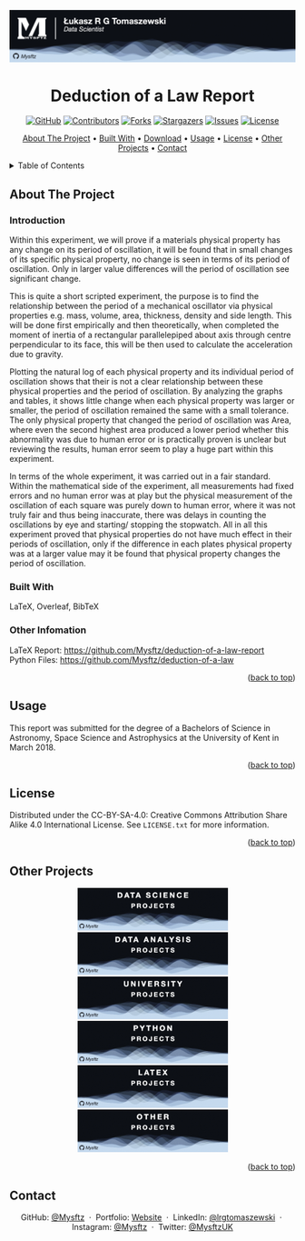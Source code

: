 <a name="readme-top"></a>
<div align="center">

[![alt text](https://github.com/Mysftz/Mysftz/blob/main/assets/READMEHeader.jpeg?raw=true)](https://github.com/Mysftz)
# Deduction of a Law Report
[![GitHub][GitHub-shield]](https://github.com/Mysftz/deduction-of-a-law-report)
[![Contributors][contributors-shield]](https://github.com/Mysftz/deduction-of-a-law-report/graphs/contributors)
[![Forks][forks-shield]](https://github.com/Mysftz/deduction-of-a-law-report/network/members)
[![Stargazers][stars-shield]](https://github.com/Mysftz/deduction-of-a-law-report/stargazers)
[![Issues][issues-shield]](https://github.com/Mysftz/deduction-of-a-law-report/issues)
[![License][license-shield]](https://github.com/Mysftz/deduction-of-a-law-report/blob/main/LICENSE.txt)
</div>

<p align="center">
  <a href="#about-the-project">About The Project</a> •
  <a href="#built-with">Built With</a> •
  <a href="https://github.com/Mysftz/deduction-of-a-law-report/archive/refs/heads/main.zip">Download</a> • 
  <a href="#usage">Usage</a> •
  <a href="#license">License</a> •
  <a href="#other-projects">Other Projects</a> •
  <a href="#contact">Contact</a>
</p>

<!-- TABLE OF CONTENTS -->
<details>
  <summary>Table of Contents</summary>
  <ol>
    <li>
      <a href="#about-the-project">About The Project</a>
      <ul>
        <li><a href="#introduction">Infomation</a></li>
        <li><a href="#built-with">Built With</a></li>
        <li><a href="#other-infomation">Other Infomation</a></li>
      </ul>
    </li>
    <li><a href="#usage">Usage</a></li>
    <li><a href="#license">License</a></li>
    <li><a href="#other-projects">Other Projects</a></li>
    <li><a href="#contact">Contact</a></li>
  </ol>
</details>

<!-- ABOUT THE PROJECT -->
## About The Project
### Introduction

Within this experiment, we will prove if a materials physical property has any change on its period of oscillation, it will be found that in small changes of its specific physical property, no change is seen in terms of its period of oscillation. Only in larger value differences will the period of oscillation see significant change. 

This is quite a short scripted experiment, the purpose is to find the relationship between the period of a mechanical oscillator via physical properties e.g. mass, volume, area, thickness, density and side length. This will be done first empirically and then theoretically, when completed the moment of inertia of a rectangular parallelepiped about axis through centre perpendicular to its face, this will be then used to calculate the acceleration due to gravity.

Plotting the natural log of each physical property and its individual period of oscillation shows that their is not a clear relationship between these physical properties and the period of oscillation. By analyzing the graphs and tables, it shows little change when each physical property was larger or smaller, the period of oscillation remained the same with a small tolerance. The only physical property that changed the period of oscillation was Area, where even the second highest area produced a lower period whether this abnormality was due to human error or is practically proven is unclear but reviewing the results, human error seem to play a huge part within this experiment.  

In terms of the whole experiment, it was carried out in a fair standard. Within the mathematical side of the experiment, all measurements had fixed errors and no human error was at play but the physical measurement of the oscillation of each square was purely down to human error, where it was not truly fair and thus being inaccurate, there was delays in counting the oscillations by eye and starting/ stopping the stopwatch. All in all this experiment proved that physical properties do not have much effect in their periods of oscillation, only if the difference in each plates physical property was at a larger value may it be found that physical property changes the period of oscillation.

### Built With

LaTeX, Overleaf, BibTeX

### Other Infomation

LaTeX Report: https://github.com/Mysftz/deduction-of-a-law-report </br>
Python Files: https://github.com/Mysftz/deduction-of-a-law

<p align="right">(<a href="#readme-top">back to top</a>)</p> 

<!-- USAGE -->
## Usage

This report was submitted for the degree of a Bachelors of Science in Astronomy, Space Science and Astrophysics at the University of Kent in March 2018.

<p align="right">(<a href="#readme-top">back to top</a>)</p>

<!-- LICENSE -->
## License
Distributed under the CC-BY-SA-4.0: Creative Commons Attribution Share Alike 4.0 International License. See `LICENSE.txt` for more information.

<p align="right">(<a href="#readme-top">back to top</a>)</p>

<!-- OTHER PROJECTS --> 
## Other Projects
<div align="center">
<a href="https://github.com/stars/Mysftz/lists/data-science-projects" style="margin:10px; margin-bottom:50px"><img src="https://github.com/Mysftz/Mysftz/blob/main/assets/Button-DataScience.jpeg?raw=true" alt="Data Science Projects Button" width="265" height="75"></a>
<a href="https://github.com/stars/Mysftz/lists/data-analysis-projects" style="margin:10px; margin-bottom:50px"><img src="https://github.com/Mysftz/Mysftz/blob/main/assets/Button-DataAnalysis.jpeg?raw=true" alt="Data Analysis Projects Button" width="265" height="75"></a>
<a href="https://github.com/stars/Mysftz/lists/university-projects" style="margin:10px; margin-bottom:50px"><img src="https://github.com/Mysftz/Mysftz/blob/main/assets/Button-University.jpeg?raw=true" alt="University Projects Button" width="265" height="75"></a>
<a href="https://github.com/stars/Mysftz/lists/python-projects" style="margin:10px; margin-bottom:50px"><img src="https://github.com/Mysftz/Mysftz/blob/main/assets/Button-Python.jpeg?raw=true" alt="Python Projects Button" width="265" height="75"></a>
<a href="https://github.com/stars/Mysftz/lists/latex-projects" style="margin:10px; padding-bottom:50px"><img src="https://github.com/Mysftz/Mysftz/blob/main/assets/Button-Latex.jpeg?raw=true" alt="LaTeX Projects Button" width="265" height="75"></a>
<a href="https://github.com/stars/Mysftz/lists/other-projects" style="margin:10px; margin-bottom:50px"><img src="https://github.com/Mysftz/Mysftz/blob/main/assets/Button-Other.jpeg?raw=true" alt="Other Projects Button" width="265" height="75"></a>
</div>

<p align="right">(<a href="#readme-top">back to top</a>)</p>

<!-- CONTACT -->
## Contact
<div align="center">

GitHub: [@Mysftz](https://github.com/Mysftz) &nbsp;&middot;&nbsp; Portfolio: [Website](https://mysftz.github.io) &nbsp;&middot;&nbsp; LinkedIn: [@lrgtomaszewski](https://www.linkedin.com/in/lrgtomaszewski/) &nbsp;&middot;&nbsp; Instagram: [@Mysftz](https://www.instagram.com/mysftz/) &nbsp;&middot;&nbsp; Twitter: [@MysftzUK](https://twitter.com/MysftzUK)
</div>

[contributors-shield]: https://img.shields.io/github/contributors/mysftz/deduction-of-a-law-report.svg?style=for-the-badge
[forks-shield]: https://img.shields.io/github/forks/mysftz/deduction-of-a-law-report.svg?style=for-the-badge
[stars-shield]: https://img.shields.io/github/stars/mysftz/deduction-of-a-law-report.svg?style=for-the-badge
[issues-shield]: https://img.shields.io/github/issues/mysftz/deduction-of-a-law-report.svg?style=for-the-badge
[license-shield]: https://img.shields.io/github/license/mysftz/deduction-of-a-law-report.svg?style=for-the-badge
[github-shield]: https://img.shields.io/badge/-GitHub-black.svg?style=for-the-badge&logo=GitHub&colorB=555